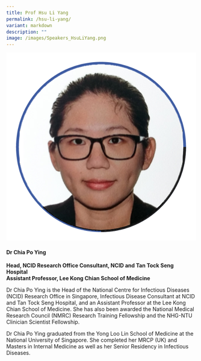 ```yaml
---
title: Prof Hsu Li Yang
permalink: /hsu-li-yang/
variant: markdown
description: ""
image: /images/Speakers_HsuLiYang.png
---
```

<div class="row">
<div class="col is-3">
<img src="/images/Speakers_ChiaPoYing.png">
</div>
<div class="col is-9 speaker-details">
	<h4><b>Dr Chia Po Ying</b></h4>
<b>Head, NCID Research Office
Consultant, NCID and Tan Tock Seng Hospital<br>
Assistant Professor, Lee Kong Chian School of Medicine<br>
</b>
	
<p>Dr Chia Po Ying is the Head of the National Centre for Infectious Diseases (NCID) Research Office in
Singapore, Infectious Disease Consultant at NCID and Tan Tock Seng Hospital, and an Assistant
Professor at the Lee Kong Chian School of Medicine. She has also been awarded the National
Medical Research Council (NMRC) Research Training Fellowship and the NHG-NTU Clinician
Scientist Fellowship.</p><p>
Dr Chia Po Ying graduated from the Yong Loo Lin School of Medicine at the National University of
Singapore. She completed her MRCP (UK) and Masters in Internal Medicine as well as her Senior
Residency in Infectious Diseases.</p>
</div>
</div>